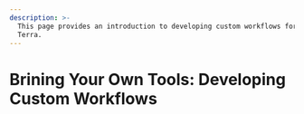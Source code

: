 ```yaml
---
description: >-
  This page provides an introduction to developing custom workflows for use in
  Terra.
---
```


# Brining Your Own Tools: Developing Custom Workflows

